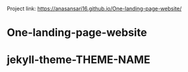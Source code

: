 Project link: https://anasansari16.github.io/One-landing-page-website/

# One-landing-page-website
# jekyll-theme-THEME-NAME 
